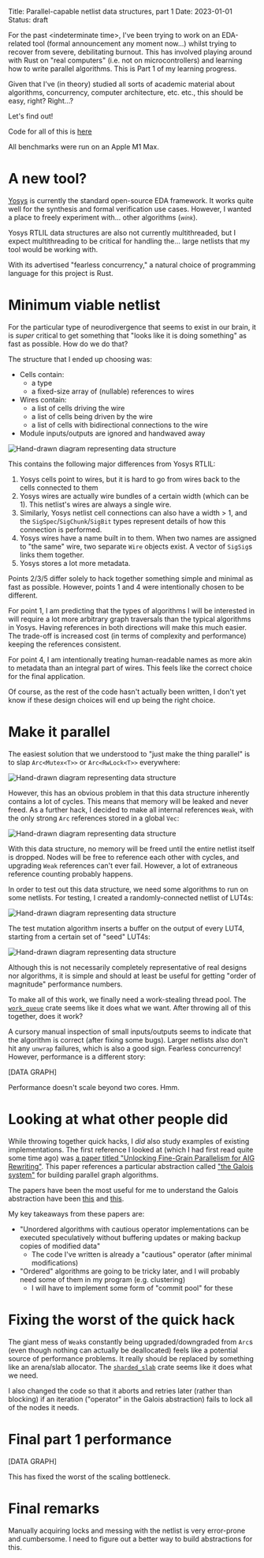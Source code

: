 Title: Parallel-capable netlist data structures, part 1
Date: 2023-01-01
Status: draft

For the past &lt;indeterminate time&gt;, I've been trying to work on an EDA-related tool (formal announcement any moment now...) whilst trying to recover from severe, debilitating burnout. This has involved playing around with Rust on "real computers" (i.e. not on microcontrollers) and learning how to write parallel algorithms. This is Part 1 of my learning progress.

Given that I've (in theory) studied all sorts of academic material about algorithms, concurrency, computer architecture, etc. etc., this should be easy, right? Right...?

Let's find out!

Code for all of this is [here](https://github.com/ArcaneNibble/SiCl4/tree/throwaway)

All benchmarks were run on an Apple M1 Max.

# A new tool?

[Yosys](https://github.com/YosysHQ/yosys) is currently the standard open-source EDA framework. It works quite well for the synthesis and formal verification use cases. However, I wanted a place to freely experiment with... other algorithms (<small>*wink*</small>).

Yosys RTLIL data structures are also not currently multithreaded, but I expect multithreading to be critical for handling the... large netlists that my tool would be working with.

With its advertised "fearless concurrency," a natural choice of programming language for this project is Rust.

# Minimum viable netlist

For the particular type of neurodivergence that seems to exist in our brain, it is *super* critical to get something that "looks like it is doing something" as fast as possible. How do we do that?

The structure that I ended up choosing was:

* Cells contain:
    * a type
    * a fixed-size array of (nullable) references to wires
* Wires contain:
    * a list of cells driving the wire
    * a list of cells being driven by the wire
    * a list of cells with bidirectional connections to the wire
* Module inputs/outputs are ignored and handwaved away

![Hand-drawn diagram representing data structure]({static}/images/netlist-basic.svg)

This contains the following major differences from Yosys RTLIL:

1. Yosys cells point to wires, but it is hard to go from wires back to the cells connected to them
2. Yosys wires are actually wire bundles of a certain width (which can be 1). This netlist's wires are always a single wire.
3. Similarly, Yosys netlist cell connections can also have a width > 1, and the `SigSpec`/`SigChunk`/`SigBit` types represent details of how this connection is performed.
4. Yosys wires have a name built in to them. When two names are assigned to "the same" wire, two separate `Wire` objects exist. A vector of `SigSig`s links them together.
5. Yosys stores a lot more metadata.

Points 2/3/5 differ solely to hack together something simple and minimal as fast as possible. However, points 1 and 4 were intentionally chosen to be different.

For point 1, I am predicting that the types of algorithms I will be interested in will require a lot more arbitrary graph traversals than the typical algorithms in Yosys. Having references in both directions will make this much easier. The trade-off is increased cost (in terms of complexity and performance) keeping the references consistent.

For point 4, I am intentionally treating human-readable names as more akin to metadata than an integral part of wires. This feels like the correct choice for the final application.

Of course, as the rest of the code hasn't actually been written, I don't yet know if these design choices will end up being the right choice.

# Make it parallel

The easiest solution that we understood to "just make the thing parallel" is to slap `Arc<Mutex<T>>` or `Arc<RwLock<T>>` everywhere:

![Hand-drawn diagram representing data structure]({static}/images/netlist-with-arc-rwlock.svg)

However, this has an obvious problem in that this data structure inherently contains a lot of cycles. This means that memory will be leaked and never freed. As a further hack, I decided to make all internal references `Weak`, with the only strong `Arc` references stored in a global `Vec`:

![Hand-drawn diagram representing data structure]({static}/images/netlist-with-weak.svg)

With this data structure, no memory will be freed until the entire netlist itself is dropped. Nodes will be free to reference each other with cycles, and upgrading `Weak` references can't ever fail. However, a lot of extraneous reference counting probably happens.

In order to test out this data structure, we need some algorithms to run on some netlists. For testing, I created a randomly-connected netlist of LUT4s:

![Hand-drawn diagram representing data structure]({static}/images/netlist-lut4.svg)

The test mutation algorithm inserts a buffer on the output of every LUT4, starting from a certain set of "seed" LUT4s:

![Hand-drawn diagram representing data structure]({static}/images/netlist-lut4-buf.svg)

Although this is not necessarily completely representative of real designs nor algorithms, it is simple and should at least be useful for getting "order of magnitude" performance numbers.

To make all of this work, we finally need a work-stealing thread pool. The [`work_queue`](https://docs.rs/work-queue/latest/work_queue/) crate seems like it does what we want. After throwing all of this together, does it work?

A cursory manual inspection of small inputs/outputs seems to indicate that the algorithm is correct (after fixing some bugs). Larger netlists also don't hit any `unwrap` failures, which is also a good sign. Fearless concurrency! However, performance is a different story:

[DATA GRAPH]

Performance doesn't scale beyond two cores. Hmm.

# Looking at what other people did

While throwing together quick hacks, I *did* also study examples of existing implementations. The first reference I looked at (which I had first read quite some time ago) was [a paper titled "Unlocking Fine-Grain Parallelism for AIG Rewriting"](https://people.eecs.berkeley.edu/~alanmi/publications/2018/iccad18_rwr.pdf). This paper references a particular abstraction called ["the Galois system"](https://iss.oden.utexas.edu/?p=projects/galois) for building parallel graph algorithms.

The papers have been the most useful for me to understand the Galois abstraction have been [this](https://iss.oden.utexas.edu/Publications/Papers/pingali11.pdf) and [this](https://sci-hub.wf/10.1145/1250734.1250759).

My key takeaways from these papers are:

* "Unordered algorithms with cautious operator implementations
can be executed speculatively without buffering updates or making
backup copies of modified data"
    * The code I've written is already a "cautious" operator (after minimal modifications)
* "Ordered" algorithms are going to be tricky later, and I will probably need some of them in my program (e.g. clustering)
    * I will have to implement some form of "commit pool" for these

# Fixing the worst of the quick hack

The giant mess of `Weak`s constantly being upgraded/downgraded from `Arc`s (even though nothing can actually be deallocated) feels like a potential source of performance problems. It really should be replaced by something like an arena/slab allocator. The [`sharded_slab`](https://docs.rs/sharded-slab/latest/sharded_slab/) crate seems like it does what we need.

I also changed the code so that it aborts and retries later (rather than blocking) if an iteration ("operator" in the Galois abstraction) fails to lock all of the nodes it needs.

# Final part 1 performance

[DATA GRAPH]

This has fixed the worst of the scaling bottleneck.

# Final remarks

Manually acquiring locks and messing with the netlist is very error-prone and cumbersome. I need to figure out a better way to build abstractions for this.
